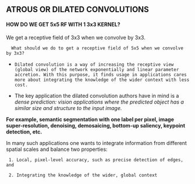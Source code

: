 ## ATROUS OR DILATED CONVOLUTIONS

#### HOW DO WE GET 5x5 RF WITH 1 3x3 KERNEL?

We get a receptive field of 3x3 when we convolve by 3x3.

      What should we do to get a receptive field of 5x5 when we convolve by 3x3?
      

- `Dilated convolution is a way of increasing the receptive view (global view) of the network exponentially and linear parameter accretion. With this purpose, it finds usage in applications cares more about integrating the knowledge of the wider context with less cost.`

- The key application the dilated convolution authors have in mind is a *dense prediction: vision applications where the predicted object has a similar size and structure to the input image.*

**For example, semantic segmentation with one label per pixel, image super-resolution, denoising, demosaicing, bottom-up saliency, keypoint detection, etc.**

In many such applications one wants to integrate information from different spatial scales and balance two properties:

     1. Local, pixel-level accuracy, such as precise detection of edges, and

     2. Integrating the knowledge of the wider, global context

